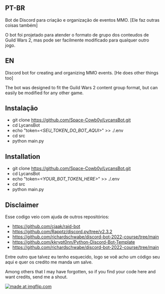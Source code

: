 ## PT-BR

Bot de Discord para criação e organização de eventos MMO. [Ele faz outras coisas também]

O bot foi projetado para atender o formato de grupo dos conteudos de Guild Wars 2, mas pode ser facilmente modificado para qualquer outro jogo.

## EN
Discord bot for creating and organizing MMO events. [He does other things too]

The bot was designed to fit the Guild Wars 2 content group format, but can easily be modified for any other game.

## Instalação

- git clone https://github.com/Space-Cowb0y/LycansBot.git
- cd LycansBot
- echo "token=*<SEU_TOKEN_DO_BOT_AQUI>*" >> ./.env
- cd src
- python main.py

## Installation

- git clone https://github.com/Space-Cowb0y/LycansBot.git
- cd LycansBot
- echo "token=*<YOUR_BOT_TOKEN_HERE>*" >> ./.env
- cd src
- python main.py

## Disclaimer

Esse codigo veio com ajuda de outros repositórios:
- https://github.com/cjaak/raid-bot
- https://github.com/Rapptz/discord.py/tree/v2.3.2
- https://github.com/richardschwabe/discord-bot-2022-course/tree/main
- https://github.com/kkrypt0nn/Python-Discord-Bot-Template
- https://github.com/richardschwabe/discord-bot-2022-course/tree/main

Entre outro que talvez eu tenho esquecido, logo se voê acho um código seu aqui e quer os credito me manda um salve.

Among others that I may have forgotten, so if you find your code here and want credits, send me a shout.

<a href="https://imgflip.com/i/7zlg5i"><img src="https://i.imgflip.com/7zlg5i.jpg" title="made at imgflip.com"/></a><div>
